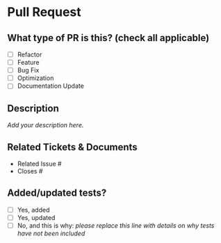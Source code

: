 # Pull Request

## What type of PR is this? (check all applicable)

- [ ] Refactor
- [ ] Feature
- [ ] Bug Fix
- [ ] Optimization
- [ ] Documentation Update

## Description

_Add your description here._

## Related Tickets & Documents

- Related Issue #
- Closes #

## Added/updated tests?

- [ ] Yes, added
- [ ] Yes, updated
- [ ] No, and this is why: _please replace this line with details on why tests have not been included_
